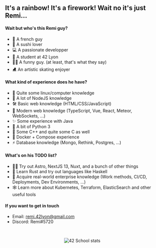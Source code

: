 ## It's a rainbow! It's a firework! Wait no it's just Remi...

#### Wait but who's this Remi guy?

- 🥖 A french guy
- 🍣 A sushi lover
- 💻 A passionate developper
- 📘 A student at 42 Lyon
- 🤵🏻 A funny guy. (at least, that's what they say)
- ⛸️ An artistic skating enjoyer

#### What kind of experience does he have?

- 💾 Quite some linux/computer knowledge
- 🌱 A lot of NodeJS knowledge
- 🛠 Basic web knowledge (HTML/CSS/JavaScript)
- 📜 Modern web knowledge (TypeScript, Vue, React, Meteor, WebSockets, ...)
- ✨ Some experience with Java
- 🎈 A bit of Python 3
- 🔨 Some C++ and quite some C as well
- 🐳 Docker + Compose experience
- ⚡ Database knowledge (Mongo, Rethink, Postgres, ...)

#### What's on his TODO list?

- 👨‍🏫 Try out Astro, NextJS 13, Nuxt, and a bunch of other things
- 📖 Learn Rust and try out languages like Haskell
- 👥 Acquire real-world enterprise knowledge (Work methods, CI/CD, Deployments, Dev Environments, ...)
- 🕸️ Learn more about Kubernetes, Terraform, ElasticSearch and other useful tools

#### If you want to get in touch

- Email: remi.42lyon@gmail.com
- Discord: Remi#5720

<br/>
<p align="center">
  <img src="https://badge42.vercel.app/api/v2/cl32xb6ly00110al6st7n8c7y/stats?cursusId=21&coalitionId=undefined" alt="42 School stats" />
</p>
